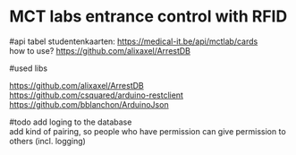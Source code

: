 MCT labs entrance control with RFID
=========================

#api
tabel studentenkaarten: https://medical-it.be/api/mctlab/cards  
how to use? https://github.com/alixaxel/ArrestDB


#used libs

https://github.com/alixaxel/ArrestDB  
https://github.com/csquared/arduino-restclient  
https://github.com/bblanchon/ArduinoJson  

#todo
add loging to the database  
add kind of pairing, so people who have permission can give permission to others (incl. logging)
